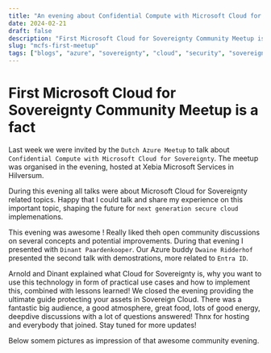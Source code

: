 ```yaml
---
title: "An evening about Confidential Compute with Microsoft Cloud for Sovereignty"
date: 2024-02-21
draft: false
description: "First Microsoft Cloud for Sovereignty Community Meetup is a fact"
slug: "mcfs-first-meetup"
tags: ["blogs", "azure", "sovereignty", "cloud", "security", "sovereign-landing-zone", "confidential-compute"]
---
```


# First Microsoft Cloud for Sovereignty Community Meetup is a fact

Last week we were invited by the `Dutch Azure Meetup` to talk about `Confidential Compute with Microsoft Cloud for Sovereignty`. The meetup was organised in the evening, hosted at Xebia Microsoft Services in Hilversum.

During this evening all talks were about Microsoft Cloud for Sovereignty related topics. Happy that I could talk and share my experience on this important topic, shaping the future for `next generation secure cloud` implemenations. 

This evening was awesome ! Really liked theh open community discussions on several concepts and potential improvements. During that evening I presented with `Dinant Paardenkooper`. Our Azure buddy `Dwaine Ridderhof` presented the second talk with demostrations, more related to `Entra ID`.

Arnold and Dinant explained what Cloud for Sovereignty is, why you want to use this technology in form of practical use cases and how to implement this, combined with lessons learned! We closed the evening providing the ultimate guide protecting your assets in Sovereign Cloud. There was a fantastic big audience, a good atmosphere, great food, lots of good energy, deepdive discussions with a lot of questions answered! Thnx for hosting and everybody that joined. Stay tuned for more updates!

Below somem pictures as impression of that awesome community evening.

